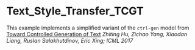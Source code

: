 # Text_Style_Transfer_TCGT
This example implements a simplified variant of the `ctrl-gen` model from   [Toward Controlled Generation of Text](https://arxiv.org/pdf/1703.00955.pdf)   *Zhiting Hu, Zichao Yang, Xiaodan Liang, Ruslan Salakhutdinov, Eric Xing; ICML 2017*
